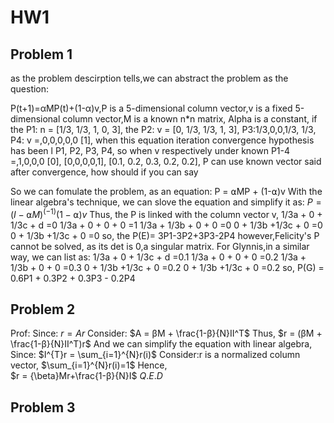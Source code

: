 # HW1
## Problem 1
as the problem descirption tells,we can abstract the problem as the question:

P(t+1)=αMP(t)+(1-α)v,P is a 5-dimensional column vector,v is a fixed 5-dimensional column vector,M is a known n*n matrix, Alpha is a constant, if the P1: n = [1/3, 1/3, 1, 0, 3], the P2: v = [0, 1/3, 1/3, 1, 3], P3:1/3,0,0,1/3, 1/3, P4: v =,0,0,0,0,0 [1], when this equation iteration convergence hypothesis has been l P1, P2, P3, P4, so when v respectively under known P1-4 =,1,0,0,0 [0], [0,0,0,0,1], [0.1, 0.2, 0.3, 0.2, 0.2], P can use known vector said after convergence, how should if you can say

So we can fomulate the problem, as an equation:
    P = ⍺MP + (1-⍺)v
With the linear algebra's technique,
        we can slove the equation and simplify it as:
                $P = (I-⍺M)^(-1)(1-⍺)v$
Thus, the P is linked with the column vector v,
            1/3a + 0    + 1/3c + d  =0
            1/3a + 0    + 0    + 0  =1
            1/3a + 1/3b + 0    + 0  =0
            0    + 1/3b +1/3c  + 0  =0
            0    + 1/3b +1/3c  + 0  =0 
    so,
        the P(E)= 3P1-3P2+3P3-2P4
however,Felicity's P cannot be solved, as its det is 0,a singular matrix.
    For Glynnis,in a similar way,
        we can list as:
            1/3a + 0    + 1/3c + d  =0.1
            1/3a + 0    + 0    + 0  =0.2
            1/3a + 1/3b + 0    + 0  =0.3
            0    + 1/3b +1/3c  + 0  =0.2
            0    + 1/3b +1/3c  + 0  =0.2
    so,
        P(G) = 0.6P1 + 0.3P2 + 0.3P3 - 0.2P4 
## Problem 2
Prof:
    Since:
        $r = Ar$
    Consider:
       $A = βM + \frac{1-β}{N}II^T$
    Thus,
        $r = (βM + \frac{1-β}{N}II^T)r$
    And we can simplify the equation with linear algebra,
        Since: 
            $I^{T}r =  \sum_{i=1}^{N}r(i)$
        Consider:r is a normalized column vector,
                    $\sum_{i=1}^{N}r(i)=1$
    Hence,  
        $r = {\beta}Mr+\frac{1-β}{N}I$
        $Q.E.D$

## Problem 3


